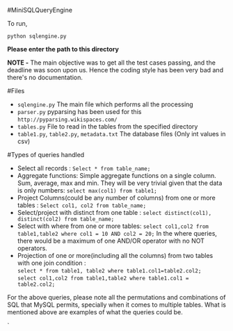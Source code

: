 #MiniSQLQueryEngine

To run,

`python sqlengine.py`

**Please enter the path to this directory**

**NOTE -** The main objective was to get all the test cases passing, and the deadline was soon upon us. Hence the coding style has been very bad and there's no documentation.

#Files

- `sqlengine.py` The main file which performs all the processing  
- `parser.py` pyparsing has been used for this `http://pyparsing.wikispaces.com/`  
- `tables.py` File to read in the tables from the specified directory  
- `table1.py`, `table2.py`, `metadata.txt` The database files (Only int values in csv)  

#Types of queries handled
- Select all records : `Select * from table_name;`
- Aggregate functions: Simple aggregate functions on a single column. Sum, average, max and min. They will be very trivial given that the data is only numbers: `select max(col1) from table1;` 
- Project Columns(could be any number of columns) from one or more tables : `Select col1, col2 from table_name;`
- Select/project with distinct from one table : `select distinct(col1), distinct(col2) from table_name;`
- Select with where from one or more tables: `select col1,col2 from table1,table2 where col1 = 10 AND col2 = 20;` In the where queries, there would be a maximum of one AND/OR operator with no NOT operators.
- Projection of one or more(including all the columns) from two tables with one join condition :  
`select * from table1, table2 where table1.col1=table2.col2;`  
`select col1,col2 from table1,table2 where table1.col1 = table2.col2;`  

For the above queries, please note all the permutations and combinations of SQL that MySQL permits, specially when it comes to multiple tables. What is mentioned above are examples of what the queries could be.




`
